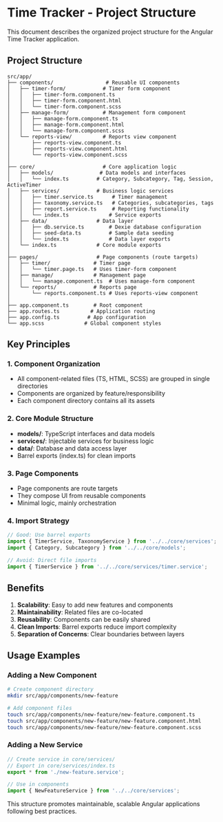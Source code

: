 # Time Tracker - Project Structure

This document describes the organized project structure for the Angular Time Tracker application.

## Project Structure

```
src/app/
├── components/                 # Reusable UI components
│   ├── timer-form/            # Timer form component
│   │   ├── timer-form.component.ts
│   │   ├── timer-form.component.html
│   │   └── timer-form.component.scss
│   ├── manage-form/           # Management form component
│   │   ├── manage-form.component.ts
│   │   ├── manage-form.component.html
│   │   └── manage-form.component.scss
│   └── reports-view/          # Reports view component
│       ├── reports-view.component.ts
│       ├── reports-view.component.html
│       └── reports-view.component.scss
│
├── core/                      # Core application logic
│   ├── models/               # Data models and interfaces
│   │   └── index.ts         # Category, Subcategory, Tag, Session, ActiveTimer
│   ├── services/            # Business logic services
│   │   ├── timer.service.ts      # Timer management
│   │   ├── taxonomy.service.ts   # Categories, subcategories, tags
│   │   ├── report.service.ts     # Reporting functionality
│   │   └── index.ts             # Service exports
│   ├── data/                # Data layer
│   │   ├── db.service.ts        # Dexie database configuration
│   │   ├── seed-data.ts         # Sample data seeding
│   │   └── index.ts             # Data layer exports
│   └── index.ts             # Core module exports
│
├── pages/                   # Page components (route targets)
│   ├── timer/              # Timer page
│   │   └── timer.page.ts   # Uses timer-form component
│   ├── manage/             # Management page
│   │   └── manage.component.ts  # Uses manage-form component
│   └── reports/            # Reports page
│       └── reports.component.ts # Uses reports-view component
│
├── app.component.ts        # Root component
├── app.routes.ts          # Application routing
├── app.config.ts         # App configuration
└── app.scss             # Global component styles
```

## Key Principles

### 1. Component Organization
- All component-related files (TS, HTML, SCSS) are grouped in single directories
- Components are organized by feature/responsibility
- Each component directory contains all its assets

### 2. Core Module Structure
- **models/**: TypeScript interfaces and data models
- **services/**: Injectable services for business logic
- **data/**: Database and data access layer
- Barrel exports (index.ts) for clean imports

### 3. Page Components
- Page components are route targets
- They compose UI from reusable components
- Minimal logic, mainly orchestration

### 4. Import Strategy
```typescript
// Good: Use barrel exports
import { TimerService, TaxonomyService } from '../../core/services';
import { Category, Subcategory } from '../../core/models';

// Avoid: Direct file imports
import { TimerService } from '../../core/services/timer.service';
```

## Benefits

1. **Scalability**: Easy to add new features and components
2. **Maintainability**: Related files are co-located
3. **Reusability**: Components can be easily shared
4. **Clean Imports**: Barrel exports reduce import complexity
5. **Separation of Concerns**: Clear boundaries between layers

## Usage Examples

### Adding a New Component
```bash
# Create component directory
mkdir src/app/components/new-feature

# Add component files
touch src/app/components/new-feature/new-feature.component.ts
touch src/app/components/new-feature/new-feature.component.html
touch src/app/components/new-feature/new-feature.component.scss
```

### Adding a New Service
```typescript
// Create service in core/services/
// Export in core/services/index.ts
export * from './new-feature.service';

// Use in components
import { NewFeatureService } from '../../core/services';
```

This structure promotes maintainable, scalable Angular applications following best practices.